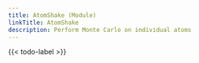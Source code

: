 ```yaml
---
title: AtomShake (Module)
linkTitle: AtomShake
description: Perform Monte Carlo on individual atoms
---
```


{{< todo-label >}}
